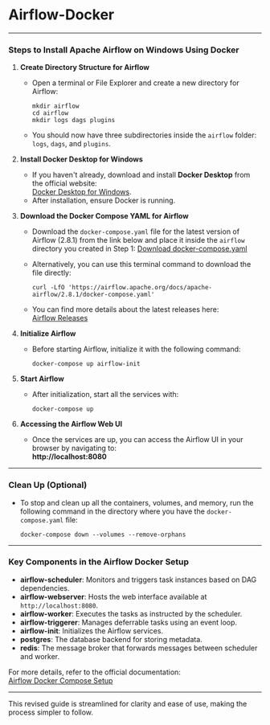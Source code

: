 # Airflow-Docker
---

### **Steps to Install Apache Airflow on Windows Using Docker**

1. **Create Directory Structure for Airflow**
   - Open a terminal or File Explorer and create a new directory for Airflow:
     ```
     mkdir airflow
     cd airflow
     mkdir logs dags plugins
     ```
   - You should now have three subdirectories inside the `airflow` folder: `logs`, `dags`, and `plugins`.

2. **Install Docker Desktop for Windows**
   - If you haven't already, download and install **Docker Desktop** from the official website:  
     [Docker Desktop for Windows](https://www.docker.com/products/docker-desktop).
   - After installation, ensure Docker is running.

3. **Download the Docker Compose YAML for Airflow**
   - Download the `docker-compose.yaml` file for the latest version of Airflow (2.8.1) from the link below and place it inside the `airflow` directory you created in Step 1:
     [Download docker-compose.yaml](https://airflow.apache.org/docs/apache-airflow/2.8.1/docker-compose.yaml)

   - Alternatively, you can use this terminal command to download the file directly:
     ```
     curl -LfO 'https://airflow.apache.org/docs/apache-airflow/2.8.1/docker-compose.yaml'
     ```

   - You can find more details about the latest releases here:  
     [Airflow Releases](https://airflow.apache.org/docs/apache-airflow/stable/release_notes.html#airflow-2-8-1-2024-01-19)

4. **Initialize Airflow**
   - Before starting Airflow, initialize it with the following command:
     ```
     docker-compose up airflow-init
     ```

5. **Start Airflow**
   - After initialization, start all the services with:
     ```
     docker-compose up
     ```

6. **Accessing the Airflow Web UI**
   - Once the services are up, you can access the Airflow UI in your browser by navigating to:  
     **http://localhost:8080**

---

### **Clean Up (Optional)**
   - To stop and clean up all the containers, volumes, and memory, run the following command in the directory where you have the `docker-compose.yaml` file:
     ```
     docker-compose down --volumes --remove-orphans
     ```

---

### **Key Components in the Airflow Docker Setup**

- **airflow-scheduler**: Monitors and triggers task instances based on DAG dependencies.
- **airflow-webserver**: Hosts the web interface available at `http://localhost:8080`.
- **airflow-worker**: Executes the tasks as instructed by the scheduler.
- **airflow-triggerer**: Manages deferrable tasks using an event loop.
- **airflow-init**: Initializes the Airflow services.
- **postgres**: The database backend for storing metadata.
- **redis**: The message broker that forwards messages between scheduler and worker.

For more details, refer to the official documentation:  
[Airflow Docker Compose Setup](https://airflow.apache.org/docs/apache-airflow/stable/howto/docker-compose/index.html)

---

This revised guide is streamlined for clarity and ease of use, making the process simpler to follow.
